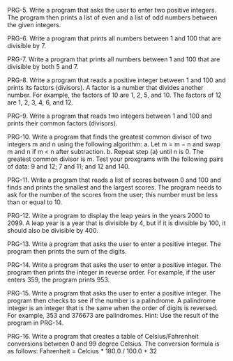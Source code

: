 PRG-5. Write a program that asks the user to enter two positive integers. The program then prints a list of even and a list of odd numbers between the given integers.

PRG-6. Write a program that prints all numbers between 1 and 100 that are divisible by 7.

PRG-7. Write a program that prints all numbers between 1 and 100 that are divisible by
both 5 and 7.

PRG-8. Write a program that reads a positive integer between 1 and 100 and prints its factors (divisors). A factor is a number that divides another number. For example, the factors of 10 are 1, 2, 5, and 10. The factors of 12 are 1, 2, 3, 4, 6, and 12.

PRG-9. Write a program that reads two integers between 1 and 100 and prints their common factors (divisors).

PRG-10. Write a program that finds the greatest common divisor of two integers m and n using the following algorithm:
a. Let m = m − n and swap m and n if m < n after subtraction.
b. Repeat step (a) until n is 0. The greatest common divisor is m. Test your proxgrams with the following pairs of data: 9 and 12; 7 and 11; and 12 and 140.

PRG-11. Write a program that reads a list of scores between 0 and 100 and finds and prints the smallest and the largest scores. The program needs to ask for the number of the scores from the user; this number must be less than or equal to 10.

PRG-12. Write a program to display the leap years in the years 2000 to 2099. A leap year is a year that is divisible by 4, but if it is divisible by 100, it should also be divisible by 400.

PRG-13. Write a program that asks the user to enter a positive integer. The program then prints the sum of the digits.

PRG-14. Write a program that asks the user to enter a positive integer. The program then prints the integer in reverse order. For example, if the user enters 359, the program prints 953.

PRG-15. Write a program that asks the user to enter a positive integer. The program then checks to see if the number is a palindrome. A palindrome integer is an integer that is the same when the order of digits is reversed. For example, 353 and 376673 are palindromes. Hint: Use the result of the program in PRG-14.

PRG-16. Write a program that creates a table of Celsius/Fahrenheit conversions between 0 and 99 degree Celsius. The conversion formula is as follows:
Fahrenheit = Celcius * 180.0 / 100.0 + 32